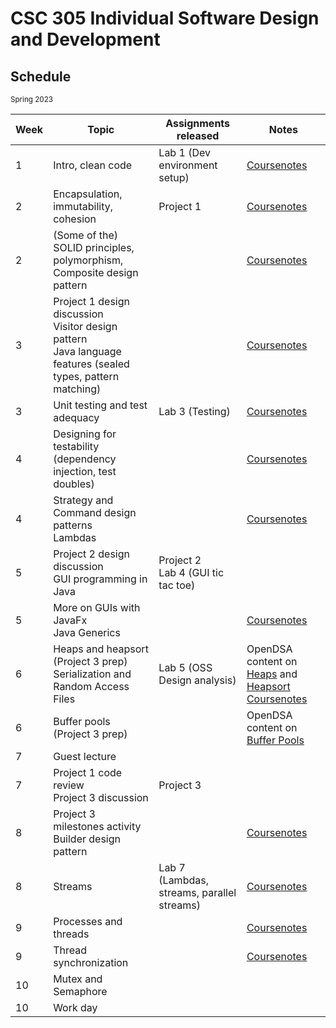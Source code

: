 # CSC 305 Individual Software Design and Development

## Schedule

<small>Spring 2023</small>

| Week | Topic | Assignments released | Notes |
| -- | -- | -- | -- |
| 1  | Intro, clean code | Lab 1 (Dev environment setup) | [Coursenotes](01-introduction-code-style/) | 1 | Coupling and encapsulation | Lab 2 (TUI tic tac toe) | [Coursenotes](02-coupling/)
| 2 | Encapsulation, immutability, cohesion | Project 1 | [Coursenotes](03-mutability-cohesion-srp/)
| 2 | (Some of the) SOLID principles, polymorphism,<br>Composite design pattern | | [Coursenotes](04-polymorphism-lsp/)
| 3 | Project 1 design discussion<br>Visitor design pattern<br>Java language features (sealed types, pattern matching) | | [Coursenotes](05-visitor-pattern-matching/)
| 3 | Unit testing and test adequacy | Lab 3 (Testing) | [Coursenotes](06-unit-testing/)
| 4 | Designing for testability (dependency injection, test doubles) | | [Coursenotes](07-designing-for-testability/)
| 4 | Strategy and Command design patterns<br>Lambdas | | [Coursenotes](08-strategy-pattern-lambda/)
| 5 | Project 2 design discussion<br>GUI programming in Java | Project 2<br>Lab 4 (GUI tic tac toe) | |
| 5 | More on GUIs with JavaFx<br>Java Generics | | [Coursenotes](10-observer-generics/)
| 6 | Heaps and heapsort (Project 3 prep)<br>Serialization and Random Access Files | Lab 5 (OSS Design analysis) | OpenDSA content on [Heaps](https://opendsa-server.cs.vt.edu/OpenDSA/Books/CS3notes/html/Heaps.html) and [Heapsort](https://opendsa-server.cs.vt.edu/OpenDSA/Books/CS3notes/html/Sorting2.html#heapsort)<br>[Coursenotes](11-serialization/)
| 6 | Buffer pools (Project 3 prep) | | OpenDSA content on [Buffer Pools](https://opendsa-server.cs.vt.edu/OpenDSA/Books/CS3notes/html/FileProc.html#buffers)
| 7 | Guest lecture |  |  | 
| 7 | Project 1 code review<br>Project 3 discussion | Project 3 | |
| 8 | Project 3 milestones activity<br>Builder design pattern | | [Coursenotes](15-builder/) |
| 8 | Streams | Lab 7 (Lambdas, streams, parallel streams) | [Coursenotes](16-streams/) |
| 9 | Processes and threads | | [Coursenotes](17-threads-concurrency/) |
| 9 | Thread synchronization | | [Coursenotes](18-thread-synchronisation/) |
| 10 | Mutex and Semaphore | | | 
| 10 | Work day | | |
